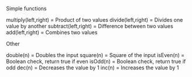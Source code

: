 

Simple functions 

multiply(left,right) = Product of two values
divide(left,right) =  Divides one value by another
subtract(left,right) = Difference between two values
add(left,right) = Combines two values

Other

double(n) = Doubles the input
square(n) = Square of the input
isEven(n) = Boolean check, return true if even
isOdd(n) = Boolean check, return true if odd
dec(n) = Decreases the value by 1
inc(n) = Increases the value by 1